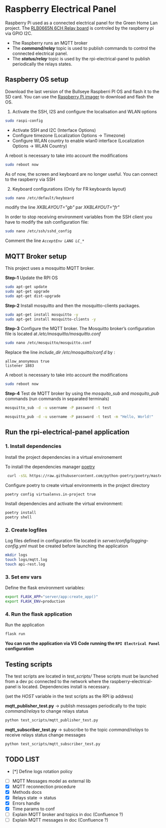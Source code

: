 # Raspberry Electrical Panel

Raspberry Pi used as a connected electrical panel for the Green Home Lan project.
The [RLB0665N 6CH Relay board](http://osaelectronics.com/get/raspberry/automation/RLB0665N/RLB0665N_datasheet.pdf) is controled by the raspberry pi via GPIO I2C.

* The Raspberry runs an MQTT broker
* The ***command/relay*** topic is used to publish commands to control the connected electrical panel.
* The ***status/relay*** topic is used by the rpi-electrical-panel to publish periodically the relays states.

## **Raspberry OS setup**

Download the last version of the Bullseye Raspberri PI OS and flash it to the SD card.
You can use the [Raspberry Pi imager](https://www.raspberrypi.com/software/) to download and flash the OS.

1. Activate the SSH, I2S and configure the localisation and WLAN options

```bash
sudo raspi-config
```

* Activate SSH and I2C (Interface Options)
* Configure timezone (Localization Options -> Timezone)
* Configure WLAN country to enable wlan0 interface (Localization Options -> WLAN Country)

A reboot is necessary to take into account the modifications

```bash
sudo reboot now
```

As of now, the screen and keyboard are no longer useful. You can connect to the raspberry via SSH

2. Keyboard configurations (Only for FR keyboards layout)

```bash
sudo nano /etc/default/keyboard
```

modify the line *XKBLAYOUT="gb"* par *XKBLAYOUT="fr"*

In order to stop receiving environment variables from the SSH client you have to modify the ssh configuration file:

```bash
sudo nano /etc/ssh/sshd_config
```

 Comment the line *`AcceptEnv LANG LC_*`*

## **MQTT Broker setup**

This project uses a mosquitto MQTT broker.

**Step-1**
Update the RPI OS

```bash
sudo apt-get update
sudo apt-get upgrade
sudo apt-get dist-upgrade
```

**Step-2**
Install mosquitto and then the mosquitto-clients packages.

```bash
sudo apt-get install mosquitto -y
sudo apt-get install mosquitto-clients -y
```

**Step-3**
Configure the MQTT broker. The Mosquitto broker’s configuration file is located at */etc/mosquitto/mosquitto.conf*

```bash
sudo nano /etc/mosquitto/mosquitto.conf
```

Replace the line *include_dir /etc/mosquitto/conf.d* by :

```
allow_anonymous true
listener 1883
```

A reboot is necessary to take into account the modifications

```bash
sudo reboot now
```

**Step-4**
Test de MQTT broker by using the *mosquito_sub* and *mosquito_pub* commands (run commands in separated terminals)

```bash
mosquitto_sub -d -u username -P password -t test
```

```bash
mosquitto_pub -d -u username -P password -t test -m "Hello, World!"
```

## **Run the rpi-electrical-panel application**

### **1. Install dependencies**

Install the project dependencies in a virtual environement

To install the dependencies manager [poetry](https://python-poetry.org/)

```bash
 curl -sSL https://raw.githubusercontent.com/python-poetry/poetry/master/get-poetry.py | python -
```

Configure poetry to create virtual environments in the project directory

```bash
poetry config virtualenvs.in-project true
```

Install dependencies and activate the virtual environment:

```bash
poetry install
poetry shell
```

### **2. Create logfiles**

Log files defined in configuration file located in *server/config/logging-config.yml* must be created before launching the application

```bash
mkdir logs
touch logs/mqtt.log
touch api-rest.log
```

### **3. Set env vars**

Define the flask environment variables:

```bash
export FLASK_APP="server/app:create_app()"
export FLASK_ENV=production
```

### **4. Run the flask application**

Run the application

```bash
flask run
```

**You can run the application via VS Code running the `RPI Electrical Panel` configuration**

## **Testing scripts**

The test scripts are located in *test_scripts/*
These scripts must be launched from a dev pc connected to the network where the raspberry-electrical-panel is located. Dependencies install is necessary.

(set the *HOST* variable in the test scripts as the RPI ip address)

**mqtt_publisher_test.py** -> publish messages periodically to the topic *command/relays* to change relays status

```bash
python test_scripts/mqtt_publisher_test.py
```

**mqtt_subscriber_test.py** -> subscribe to the topic *command/relays* to receive relays status change messages

```bash
python test_scripts/mqtt_subscriber_test.py

```

## TODO LIST

* [*] Define logs rotation policy
* [ ] MQTT Messages model as external lib
* [X] MQTT reconnection procedure
* [X] Methods docs
* [X] Relays state -> status
* [X] Errors handle
* [X] Time params to conf
* [ ] Explain MQTT broker and topics in doc (Confluence ?)
* [ ] Explain MQTT messages in doc (Confluence ?)
